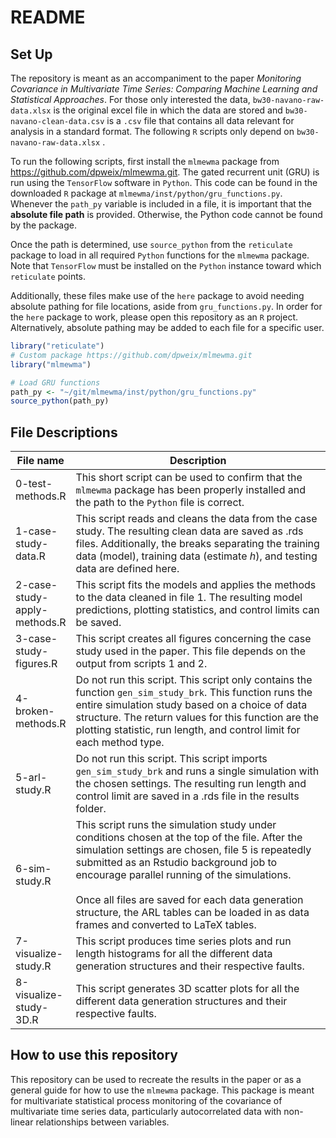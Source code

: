 # README

## Set Up

The repository is meant as an accompaniment to the paper *Monitoring
Covariance in Multivariate Time Series: Comparing Machine Learning and
Statistical Approaches*. For those only interested the data,
`bw30-navano-raw-data.xlsx` is the original excel file in which the data
are stored and `bw30-navano-clean-data.csv` is a `.csv` file that
contains all data relevant for analysis in a standard format. The
following `R` scripts only depend on `bw30-navano-raw-data.xlsx` .

To run the following scripts, first install the `mlmewma` package from
https://github.com/dpweix/mlmewma.git. The gated recurrent unit (GRU) is
run using the `TensorFlow` software in `Python`. This code can be found
in the downloaded `R` package at `mlmewma/inst/python/gru_functions.py`.
Whenever the `path_py` variable is included in a file, it is important
that the **absolute file path** is provided. Otherwise, the Python code
cannot be found by the package.

Once the path is determined, use `source_python` from the `reticulate`
package to load in all required `Python` functions for the `mlmewma`
package. Note that `TensorFlow` must be installed on the `Python`
instance toward which `reticulate` points.

Additionally, these files make use of the `here` package to avoid
needing absolute pathing for file locations, aside from
`gru_functions.py`. In order for the `here` package to work, please open
this repository as an `R` project. Alternatively, absolute pathing may
be added to each file for a specific user.

``` r
library("reticulate")
# Custom package https://github.com/dpweix/mlmewma.git
library("mlmewma")

# Load GRU functions
path_py <- "~/git/mlmewma/inst/python/gru_functions.py"
source_python(path_py)
```

## File Descriptions

<table>
<colgroup>
<col style="width: 9%" />
<col style="width: 90%" />
</colgroup>
<thead>
<tr class="header">
<th>File name</th>
<th>Description</th>
</tr>
</thead>
<tbody>
<tr class="odd">
<td>0-test-methods.R</td>
<td>This short script can be used to confirm that the
<code>mlmewma</code> package has been properly installed and the path to
the <code>Python</code> file is correct.</td>
</tr>
<tr class="even">
<td>1-case-study-data.R</td>
<td>This script reads and cleans the data from the case study. The
resulting clean data are saved as .rds files. Additionally, the breaks
separating the training data (model), training data (estimate
<em>h</em>), and testing data are defined here.</td>
</tr>
<tr class="odd">
<td>2-case-study-apply-methods.R</td>
<td>This script fits the models and applies the methods to the data
cleaned in file 1. The resulting model predictions, plotting statistics,
and control limits can be saved.</td>
</tr>
<tr class="even">
<td>3-case-study-figures.R</td>
<td>This script creates all figures concerning the case study used in
the paper. This file depends on the output from scripts 1 and 2.</td>
</tr>
<tr class="odd">
<td>4-broken-methods.R</td>
<td>Do not run this script. This script only contains the function
<code>gen_sim_study_brk</code>. This function runs the entire simulation
study based on a choice of data structure. The return values for this
function are the plotting statistic, run length, and control limit for
each method type.</td>
</tr>
<tr class="even">
<td>5-arl-study.R</td>
<td>Do not run this script. This script imports
<code>gen_sim_study_brk</code> and runs a single simulation with the
chosen settings. The resulting run length and control limit are saved in
a .rds file in the results folder.</td>
</tr>
<tr class="odd">
<td>6-sim-study.R</td>
<td>This script runs the simulation study under conditions chosen at the
top of the file. After the simulation settings are chosen, file 5 is
repeatedly submitted as an Rstudio background job to encourage parallel
running of the simulations.<br />
<br />
Once all files are saved for each data generation structure, the ARL
tables can be loaded in as data frames and converted to LaTeX
tables.</td>
</tr>
<tr class="even">
<td>7-visualize-study.R</td>
<td>This script produces time series plots and run length histograms for
all the different data generation structures and their respective
faults.</td>
</tr>
<tr class="odd">
<td>8-visualize-study-3D.R</td>
<td>This script generates 3D scatter plots for all the different data
generation structures and their respective faults.</td>
</tr>
</tbody>
</table>

## How to use this repository

This repository can be used to recreate the results in the paper or as a
general guide for how to use the `mlmewma` package. This package is
meant for multivariate statistical process monitoring of the covariance
of multivariate time series data, particularly autocorrelated data with
non-linear relationships between variables.
